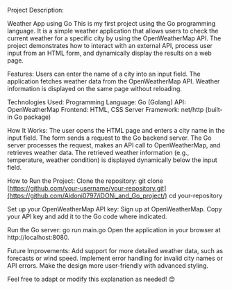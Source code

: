 Project Description: 

Weather App using Go
This is my first project using the Go programming language. It is a simple weather application that allows users to check the current weather for a specific city by using the OpenWeatherMap API. The project demonstrates how to interact with an external API, process user input from an HTML form, and dynamically display the results on a web page.

Features:
Users can enter the name of a city into an input field.
The application fetches weather data from the OpenWeatherMap API.
Weather information is displayed on the same page without reloading.

Technologies Used:
Programming Language: Go (Golang)
API: OpenWeatherMap
Frontend: HTML, CSS
Server Framework: net/http (built-in Go package)

How It Works:
The user opens the HTML page and enters a city name in the input field.
The form sends a request to the Go backend server.
The Go server processes the request, makes an API call to OpenWeatherMap, and retrieves weather data.
The retrieved weather information (e.g., temperature, weather condition) is displayed dynamically below the input field.

How to Run the Project:
Clone the repository:
git clone [https://github.com/your-username/your-repository.git](https://github.com/Aidoni0797/iDONi_and_Go_project/)
cd your-repository

Set up your OpenWeatherMap API key:
Sign up at OpenWeatherMap.
Copy your API key and add it to the Go code where indicated.

Run the Go server:
go run main.go
Open the application in your browser at http://localhost:8080.

Future Improvements:
Add support for more detailed weather data, such as forecasts or wind speed.
Implement error handling for invalid city names or API errors.
Make the design more user-friendly with advanced styling.

Feel free to adapt or modify this explanation as needed! 😊
